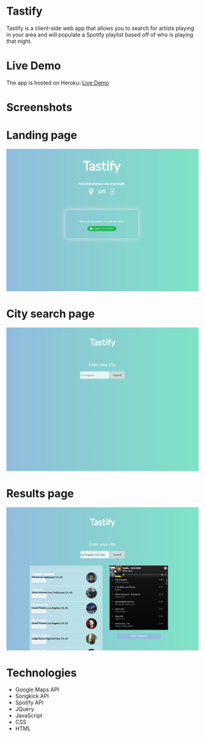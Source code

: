 # Tastify

Tastify is a client-side web app that allows you to search for artists playing in your area and will populate a Spotify playlist based off of who is playing that night.

# Live Demo
The app is hosted on Heroku: <a href = "https://tastify--robbylewis.repl.co/">Live Demo</a>

# Screenshots

# Landing page
![A screenshot of my great app](screenshots/tastifyLanding.PNG)



# City search page
![A screenshot of my great app](screenshots/tastifyCity.PNG)


# Results page
![A screenshot of my great app](screenshots/tastifyDisplay.PNG)




# Technologies 
<ul>
  <li>Google Maps API</li>
  <li>Songkick API</li>
  <li>Spotify API</li>
  <li>JQuery</li>
  <li>JavaScript</li>
  <li>CSS</li>
  <li>HTML</li>
 </ul>
